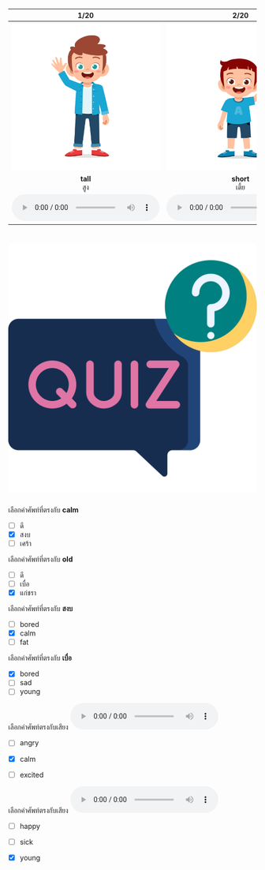 <div class="carrousel">


|1/20|2/20|3/20|4/20|5/20|6/20|7/20|8/20|9/20|10/20|11/20|12/20|13/20|14/20|15/20|16/20|17/20|18/20|19/20|20/20|
| :----: | :----: | :----: | :----: | :----: | :----: | :----: | :----: | :----: | :----: | :----: | :----: | :----: | :----: | :----: | :----: | :----: | :----: | :----: | :----: |
|![](/media/img/describing&#x20;people__tall.svg)|![](/media/img/describing&#x20;people__short.svg)|![](/media/img/describing&#x20;people__fat.svg)|![](/media/img/describing&#x20;people__thin.svg)|![](/media/img/describing&#x20;people__young.svg)|![](/media/img/describing&#x20;people__old.svg)|![](/media/img/describing&#x20;people__good.svg)|![](/media/img/describing&#x20;people__bad.svg)|![](/media/img/describing&#x20;people__happy.svg)|![](/media/img/describing&#x20;people__sad.svg)|![](/media/img/describing&#x20;people__angry.svg)|![](/media/img/describing&#x20;people__calm.svg)|![](/media/img/describing&#x20;people__excited.svg)|![](/media/img/describing&#x20;people__bored.svg)|![](/media/img/describing&#x20;people__hungry.svg)|![](/media/img/describing&#x20;people__full.svg)|![](/media/img/describing&#x20;people__quiet.svg)|![](/media/img/describing&#x20;people__loud.svg)|![](/media/img/describing&#x20;people__healthy.svg)|![](/media/img/describing&#x20;people__sick.svg)|
|**tall**<br>สูง|**short**<br>เตี้ย|**fat**<br>อ้วน|**thin**<br>ผอม|**young**<br>หนุ่มสาว|**old**<br>แก่ชรา|**good**<br>ดี|**bad**<br>แย่/เลว|**happy**<br>มีความสุข|**sad**<br>เศร้า|**angry**<br>โกรธ|**calm**<br>สงบ|**excited**<br>ตื่นเต้น|**bored**<br>เบื่อ|**hungry**<br>หิว|**full**<br>อิ่ม|**quiet**<br>เงียบ|**loud**<br>เสียงดัง|**healthy**<br>สุขภาพดี|**sick**<br>ป่วย|
|![](/media/audio/tall.mp3)|![](/media/audio/short.mp3)|![](/media/audio/fat.mp3)|![](/media/audio/thin.mp3)|![](/media/audio/young.mp3)|![](/media/audio/old.mp3)|![](/media/audio/good.mp3)|![](/media/audio/bad.mp3)|![](/media/audio/happy.mp3)|![](/media/audio/sad.mp3)|![](/media/audio/angry.mp3)|![](/media/audio/calm.mp3)|![](/media/audio/excited.mp3)|![](/media/audio/bored.mp3)|![](/media/audio/hungry.mp3)|![](/media/audio/full.mp3)|![](/media/audio/quiet.mp3)|![](/media/audio/loud.mp3)|![](/media/audio/healthy.mp3)|![](/media/audio/sick.mp3)|

</div>



# ![icon](/media/icons/quiz.svg) 


 เลือกคำศัพท์ที่ตรงกับ **calm**
 - [ ] ดี
 - [x] สงบ
 - [ ] เศร้า

 เลือกคำศัพท์ที่ตรงกับ **old**
 - [ ] ดี
 - [ ] เบื่อ
 - [x] แก่ชรา

 เลือกคำศัพท์ที่ตรงกับ **สงบ**
 - [ ] bored
 - [x] calm
 - [ ] fat

 เลือกคำศัพท์ที่ตรงกับ **เบื่อ**
 - [x] bored
 - [ ] sad
 - [ ] young

 เลือกคำศัพท์ตรงกับเสียง ![](/media/audio/calm.mp3) 
 - [ ] angry
 - [x] calm
 - [ ] excited


 เลือกคำศัพท์ตรงกับเสียง ![](/media/audio/young.mp3) 
 - [ ] happy
 - [ ] sick
 - [x] young

